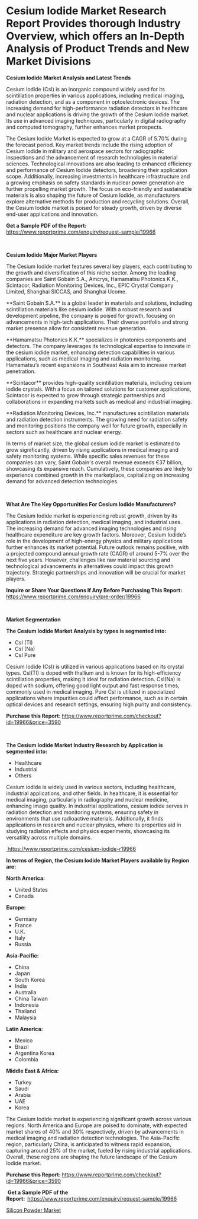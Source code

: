 <p><h1>Cesium Iodide Market Research Report Provides thorough Industry Overview, which offers an In-Depth Analysis of Product Trends and New Market Divisions</h1></p><p><strong>Cesium Iodide Market Analysis and Latest Trends</strong></p>
<p><p>Cesium Iodide (CsI) is an inorganic compound widely used for its scintillation properties in various applications, including medical imaging, radiation detection, and as a component in optoelectronic devices. The increasing demand for high-performance radiation detectors in healthcare and nuclear applications is driving the growth of the Cesium Iodide market. Its use in advanced imaging techniques, particularly in digital radiography and computed tomography, further enhances market prospects.</p><p>The Cesium Iodide Market is expected to grow at a CAGR of 5.70% during the forecast period. Key market trends include the rising adoption of Cesium Iodide in military and aerospace sectors for radiographic inspections and the advancement of research technologies in material sciences. Technological innovations are also leading to enhanced efficiency and performance of Cesium Iodide detectors, broadening their application scope. Additionally, increasing investments in healthcare infrastructure and a growing emphasis on safety standards in nuclear power generation are further propelling market growth. The focus on eco-friendly and sustainable materials is also shaping the future of Cesium Iodide, as manufacturers explore alternative methods for production and recycling solutions. Overall, the Cesium Iodide market is poised for steady growth, driven by diverse end-user applications and innovation.</p></p>
<p><strong>Get a Sample PDF of the Report:&nbsp;</strong> <a href="https://www.reportprime.com/enquiry/request-sample/19966?utm_campaign=2717&utm_medium=2&utm_source=Github&utm_content=ia&utm_term=18032025&utm_id=cesium-iodide">https://www.reportprime.com/enquiry/request-sample/19966</a></p>
<p>&nbsp;</p>
<p><strong>Cesium Iodide Major Market Players</strong></p>
<p><p>The Cesium Iodide market features several key players, each contributing to the growth and diversification of this niche sector. Among the leading companies are Saint Gobain S.A., Amcrys, Hamamatsu Photonics K.K., Scintacor, Radiation Monitoring Devices, Inc., EPIC Crystal Company Limited, Shanghai SICCAS, and Shanghai Ucome.</p><p>**Saint Gobain S.A.** is a global leader in materials and solutions, including scintillation materials like cesium iodide. With a robust research and development pipeline, the company is poised for growth, focusing on advancements in high-tech applications. Their diverse portfolio and strong market presence allow for consistent revenue generation.</p><p>**Hamamatsu Photonics K.K.** specializes in photonics components and detectors. The company leverages its technological expertise to innovate in the cesium iodide market, enhancing detection capabilities in various applications, such as medical imaging and radiation monitoring. Hamamatsu’s recent expansions in Southeast Asia aim to increase market penetration.</p><p>**Scintacor** provides high-quality scintillation materials, including cesium iodide crystals. With a focus on tailored solutions for customer applications, Scintacor is expected to grow through strategic partnerships and collaborations in expanding markets such as medical and industrial imaging.</p><p>**Radiation Monitoring Devices, Inc.** manufactures scintillation materials and radiation detection instruments. The growing need for radiation safety and monitoring positions the company well for future growth, especially in sectors such as healthcare and nuclear energy.</p><p>In terms of market size, the global cesium iodide market is estimated to grow significantly, driven by rising applications in medical imaging and safety monitoring systems. While specific sales revenues for these companies can vary, Saint Gobain's overall revenue exceeds €37 billion, showcasing its expansive reach. Cumulatively, these companies are likely to experience combined growth in the marketplace, capitalizing on increasing demand for advanced detection technologies.</p></p>
<p>&nbsp;</p>
<p><strong>What Are The Key Opportunities For Cesium Iodide Manufacturers?</strong></p>
<p><p>The Cesium Iodide market is experiencing robust growth, driven by its applications in radiation detection, medical imaging, and industrial uses. The increasing demand for advanced imaging technologies and rising healthcare expenditure are key growth factors. Moreover, Cesium Iodide’s role in the development of high-energy physics and military applications further enhances its market potential. Future outlook remains positive, with a projected compound annual growth rate (CAGR) of around 5-7% over the next five years. However, challenges like raw material sourcing and technological advancements in alternatives could impact this growth trajectory. Strategic partnerships and innovation will be crucial for market players.</p></p>
<p><strong>Inquire or Share Your Questions If Any Before Purchasing This Report:</strong> <a href="https://www.reportprime.com/enquiry/pre-order/19966?utm_campaign=2717&utm_medium=2&utm_source=Github&utm_content=ia&utm_term=18032025&utm_id=cesium-iodide">https://www.reportprime.com/enquiry/pre-order/19966</a></p>
<p>&nbsp;</p>
<p><strong>Market Segmentation</strong></p>
<p><strong>The Cesium Iodide Market Analysis by types is segmented into:</strong></p>
<p><ul><li>CsI (Tl)</li><li>CsI (Na)</li><li>CsI Pure</li></ul></p>
<p><p>Cesium Iodide (CsI) is utilized in various applications based on its crystal types. CsI(Tl) is doped with thallium and is known for its high-efficiency scintillation properties, making it ideal for radiation detection. CsI(Na) is doped with sodium, offering good light output and fast response times, commonly used in medical imaging. Pure CsI is utilized in specialized applications where impurities could affect performance, such as in certain optical devices and research settings, ensuring high purity and consistency.</p></p>
<p><strong>Purchase this Report:&nbsp;</strong><a href="https://www.reportprime.com/checkout?id=19966&price=3590&utm_campaign=2717&utm_medium=2&utm_source=Github&utm_content=ia&utm_term=18032025&utm_id=cesium-iodide">https://www.reportprime.com/checkout?id=19966&price=3590</a></p>
<p>&nbsp;</p>
<p><strong>The Cesium Iodide Market Industry Research by Application is segmented into:</strong></p>
<p><ul><li>Healthcare</li><li>Industrial</li><li>Others</li></ul></p>
<p><p>Cesium iodide is widely used in various sectors, including healthcare, industrial applications, and other fields. In healthcare, it is essential for medical imaging, particularly in radiography and nuclear medicine, enhancing image quality. In industrial applications, cesium iodide serves in radiation detection and monitoring systems, ensuring safety in environments that use radioactive materials. Additionally, it finds applications in research and nuclear physics, where its properties aid in studying radiation effects and physics experiments, showcasing its versatility across multiple domains.</p></p>
<p><a href="https://www.reportprime.com/cesium-iodide-r19966?utm_campaign=2717&utm_medium=2&utm_source=Github&utm_content=ia&utm_term=18032025&utm_id=cesium-iodide">&nbsp;https://www.reportprime.com/cesium-iodide-r19966</a></p>
<p><strong>In terms of Region, the Cesium Iodide Market Players available by Region are:</strong></p>
<p>
    <p> <strong> North America: </strong>
        <ul>
            <li>United States</li>
            <li>Canada</li>
        </ul>
        </p> 
    <p> <strong> Europe: </strong>
        <ul>
            <li>Germany</li>
            <li>France</li>
            <li>U.K.</li>
            <li>Italy</li>
            <li>Russia</li>
        </ul>
        </p> 
    <p> <strong> Asia-Pacific: </strong>
        <ul>
            <li>China</li>
            <li>Japan</li>
            <li>South Korea</li>
            <li>India</li>
            <li>Australia</li>
            <li>China Taiwan</li>
            <li>Indonesia</li>
            <li>Thailand</li>
            <li>Malaysia</li>
        </ul>
        </p> 
    <p> <strong> Latin America: </strong>
        <ul>
            <li>Mexico</li>
            <li>Brazil</li>
            <li>Argentina Korea</li>
            <li>Colombia</li>
        </ul>
        </p> 
    <p> <strong> Middle East & Africa: </strong>
        <ul>
            <li>Turkey</li>
            <li>Saudi</li>
            <li>Arabia</li>
            <li>UAE</li>
            <li>Korea</li>
        </ul>
    </p>
    </p>
<p><p>The Cesium Iodide market is experiencing significant growth across various regions. North America and Europe are poised to dominate, with expected market shares of 40% and 30% respectively, driven by advancements in medical imaging and radiation detection technologies. The Asia-Pacific region, particularly China, is anticipated to witness rapid expansion, capturing around 25% of the market, fueled by rising industrial applications. Overall, these regions are shaping the future landscape of the Cesium Iodide market.</p></p>
<p><strong>Purchase this Report: </strong><a href="https://www.reportprime.com/checkout?id=19966&price=3590&utm_campaign=2717&utm_medium=2&utm_source=Github&utm_content=ia&utm_term=18032025&utm_id=cesium-iodide">https://www.reportprime.com/checkout?id=19966&price=3590</a></p>
<p>&nbsp;<strong>Get a Sample PDF of the Report:&nbsp;&nbsp;</strong><a href="https://www.reportprime.com/enquiry/request-sample/19966?utm_campaign=2717&utm_medium=2&utm_source=Github&utm_content=ia&utm_term=18032025&utm_id=cesium-iodide">https://www.reportprime.com/enquiry/request-sample/19966</a></p>
<p><strong></strong></p>
<p><p><a href="https://github.com/vjorelaclliv/Market-Research-Report-List-1/blob/main/silicon-powder-market.md?utm_campaign=2717&utm_medium=2&utm_source=Github&utm_content=ia&utm_term=18032025&utm_id=cesium-iodide">Silicon Powder Market</a></p></p>